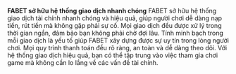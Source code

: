 **FABET sở hữu hệ thống giao dịch nhanh chóng**
FABET sở hữu hệ thống giao dịch tài chính nhanh chóng và hiệu quả, giúp người chơi dễ dàng nạp tiền, rút tiền mà không gặp phải sự cố. Mọi giao dịch đều được xử lý trong thời gian ngắn, đảm bảo bạn không phải chờ đợi lâu.
Tính minh bạch trong mỗi giao dịch là yếu tố giúp FABET xây dựng được sự uy tín trong lòng người chơi. Mọi quy trình thanh toán đều rõ ràng, an toàn và dễ dàng theo dõi.
Với hệ thống giao dịch hiệu quả, bạn có thể tập trung vào việc tham gia chơi game mà không cần lo lắng về các vấn đề tài chính.
